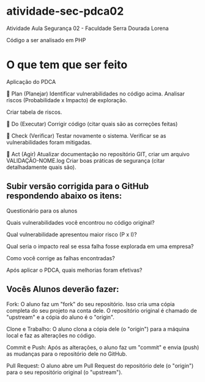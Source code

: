 # atividade-sec-pdca02
Atividade Aula Segurança 02 - Faculdade Serra Dourada Lorena

Código a ser analisado em PHP


<?php
if ($_SERVER['REQUEST_METHOD'] == 'POST') {
    $upload_dir = "uploads/";
    $file = $upload_dir . basename($_FILES["file"]["name"]);

    if (move_uploaded_file($_FILES["file"]["tmp_name"], $file)) {
        echo "Arquivo enviado com sucesso!";
    } else {
        echo "Erro ao enviar arquivo.";
    }
}
?>


# O que tem que ser feito
Aplicação do PDCA

🔹 Plan (Planejar)
Identificar vulnerabilidades no código acima.
Analisar riscos (Probabilidade x Impacto) de exploração.

Criar tabela de riscos.

🔹 Do (Executar)
Corrigir código (citar quais são as correções feitas)

🔹 Check (Verificar)
Testar novamente o sistema.
Verificar se as vulnerabilidades foram mitigadas.

🔹 Act (Agir)
Atualizar documentação no repositório GIT, criar um arquivo VALIDAÇÃO-NOME.log
Criar boas práticas de segurança (citar detalhadamente quais são).


## Subir versão corrigida para o GitHub respondendo abaixo os itens:

Questionário para os alunos

Quais vulnerabilidades você encontrou no código original?

Qual vulnerabilidade apresentou maior risco (P x I)?

Qual seria o impacto real se essa falha fosse explorada em uma empresa?

Como você corrige as falhas encontradas?

Após aplicar o PDCA, quais melhorias foram efetivas?

## Vocês Alunos deverão fazer:
Fork: O aluno faz um "fork" do seu repositório. Isso cria uma cópia completa do seu projeto na conta dele. O repositório original é chamado de "upstream" e a cópia do aluno é o "origin".

Clone e Trabalho: O aluno clona a cópia dele (o "origin") para a máquina local e faz as alterações no código.

Commit e Push: Após as alterações, o aluno faz um "commit" e envia (push) as mudanças para o repositório dele no GitHub.

Pull Request: O aluno abre um Pull Request do repositório dele (o "origin") para o seu repositório original (o "upstream").
